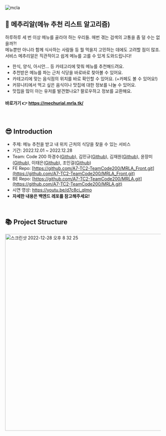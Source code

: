 
![mcla](https://user-images.githubusercontent.com/18550082/207752764-335a691e-7a15-44f6-bde8-07512bedef7b.png)

## 🐣 메추리알(메뉴 추천 리스트 알고리즘)

하루하루 세 번 이상 메뉴를 골라야 하는 우리들. 매번 겪는 검색의 고통을 좀 덜 수는 없을까?!</br>
메뉴뿐만 아니라 함께 식사하는 사람들 등 뭘 먹을지 고민하는 데에도 고려할 점이 많죠.</br>
서비스 메추리알은 직관적이고 쉽게 메뉴를 고를 수 있게 도와드립니다!</br>
 - 한식, 양식, 아시안... 등 카테고리에 맞춰 메뉴를 추천해드려요.
 - 추천받은 메뉴를 파는 근처 식당을 바로바로 찾아볼 수 있어요.
 - 카테고리에 맞는 음식점의 위치를 바로 확인할 수 있어요. (+카페도 볼 수 있어요!)
 - 커뮤니티에서 먹고 싶은 음식이나 맛집에 대한 정보를 나눌 수 있어요.
 - 맛집을 많이 아는 유저를 발견했나요? 팔로우하고 정보를 교환해요.
 
 #### 바로가기 👉 https://mechurial.mrla.tk/

</br>

## 😎 Introduction

- 주제: 메뉴 추천을 받고 내 위치 근처의 식당을 찾을 수 있는 서비스
- 기간: 2022.12.01 ~ 2022.12.28
- Team: Code 200 하경수([Github](https://github.com/WR-10)), 김민규([Github](https://github.com/kmg0485)), 김재원([Github](https://github.com/ja2w0nii)), 윤장미([Github](https://github.com/R5Z)), 이태은([Github](https://github.com/Taeeun99)), 조인걸([Github](https://github.com/Choding91))
- FE Repo: [https://github.com/A7-TC2-TeamCode200/MRLA_Front.git](https://github.com/A7-TC2-TeamCode200/MRLA_Front.git)
- BE Repo: [https://github.com/A7-TC2-TeamCode200/MRLA.git](https://github.com/A7-TC2-TeamCode200/MRLA.git)
- 시연 영상: https://youtu.be/d7c8cj_qlmo
- **자세한 내용은 백엔드 레포를 참고해주세요!**

</br>


## 📚 Project Structure

<img width="637" alt="스크린샷 2022-12-28 오후 8 32 25" src="https://user-images.githubusercontent.com/18550082/209807208-de18c115-a730-4597-ad19-74d38c0dd8ff.png">

</br>

